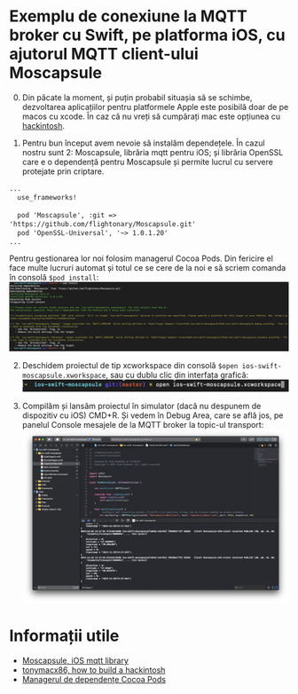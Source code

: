 # Exemplu de conexiune la MQTT broker cu Swift, pe platforma iOS, cu ajutorul MQTT client-ului Moscapsule

0. Din păcate la moment, și puțin probabil situașia să se schimbe, dezvoltarea aplicațiilor pentru platformele Apple este posibilă doar de pe macos cu xcode. În caz că nu vreți să cumpărați mac este opțiunea cu [hackintosh](https://www.tonymacx86.com/buyersguide/building-a-customac-hackintosh-the-ultimate-buyers-guide/).

1. Pentru bun început avem nevoie să instalăm dependețele. În cazul nostru sunt 2: Moscapsule, librăria mqtt pentru iOS; și librăria OpenSSL care e o dependență pentru Moscapsule și permite lucrul cu servere protejate prin criptare. 
```
...
  use_frameworks!

  pod 'Moscapsule', :git => 'https://github.com/flightonary/Moscapsule.git'
  pod 'OpenSSL-Universal', '~> 1.0.1.20'
...
```
Pentru gestionarea lor noi folosim managerul Cocoa Pods. Din fericire el face multe lucruri automat și totul ce se cere de la noi e să scriem comanda în consolă `$pod install`:
![pod install](media/pod-install.png)

2. Deschidem proiectul de tip xcworkspace din consolă `$open ios-swift-moscapsule.xworkspace`, sau cu dublu clic din interfața grafică:
![workspace](media/workspace.png)

3. Compilăm și lansăm proiectul în simulator (dacă nu despunem de dispozitiv cu iOS) CMD+R. Și vedem în Debug Area, care se află jos, pe panelul Console mesajele de la MQTT broker la topic-ul transport:
![messages](media/messages.png)

# Informații utile
- [Moscapsule, iOS mqtt library](https://github.com/flightonary/Moscapsule)
- [tonymacx86, how to build a hackintosh](https://www.tonymacx86.com/buyersguide/building-a-customac-hackintosh-the-ultimate-buyers-guide/)
- [Managerul de dependențe Cocoa Pods](https://cocoapods.org/)
